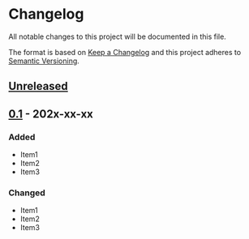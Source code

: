 # Changelog
All notable changes to this project will be documented in this file.

The format is based on [Keep a Changelog](http://keepachangelog.com/en/1.0.0/)
and this project adheres to [Semantic Versioning](http://semver.org/spec/v2.0.0.html).

## [Unreleased]
## [0.1] - 202x-xx-xx
### Added
- Item1
- Item2
- Item3
### Changed 
- Item1
- Item2
- Item3

[Unreleased]: https://github.com/openscilab/mybutton/compare/v0.1...dev
[0.1]: https://github.com/openscilab/mybutton/compare/c6df6cc...v0.1
